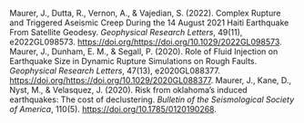 Maurer, J., Dutta, R., Vernon, A., & Vajedian, S. (2022). Complex Rupture and Triggered Aseismic Creep During the 14 August 2021 Haiti Earthquake From Satellite Geodesy. _Geophysical Research Letters_, 49(11), e2022GL098573. https://doi.org/https://doi.org/10.1029/2022GL098573.
Maurer, J., Dunham, E. M., & Segall, P. (2020). Role of Fluid Injection on Earthquake Size in Dynamic Rupture Simulations on Rough Faults. _Geophysical Research Letters_, 47(13), e2020GL088377. https://doi.org/https://doi.org/10.1029/2020GL088377.
Maurer, J., Kane, D., Nyst, M., & Velasquez, J. (2020). Risk from oklahoma’s induced earthquakes: The cost of declustering. _Bulletin of the Seismological Society of America_, 110(5). https://doi.org/10.1785/0120190268.